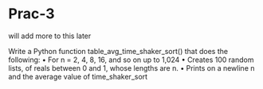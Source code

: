 # Prac-3
will add more to this later


Write a Python function table_avg_time_shaker_sort() that does the following:
• For n = 2, 4, 8, 16, and so on up to 1,024
• Creates 100 random lists, of reals between 0 and 1, whose lengths are n.
• Prints on a newline n and the average value of time_shaker_sort
